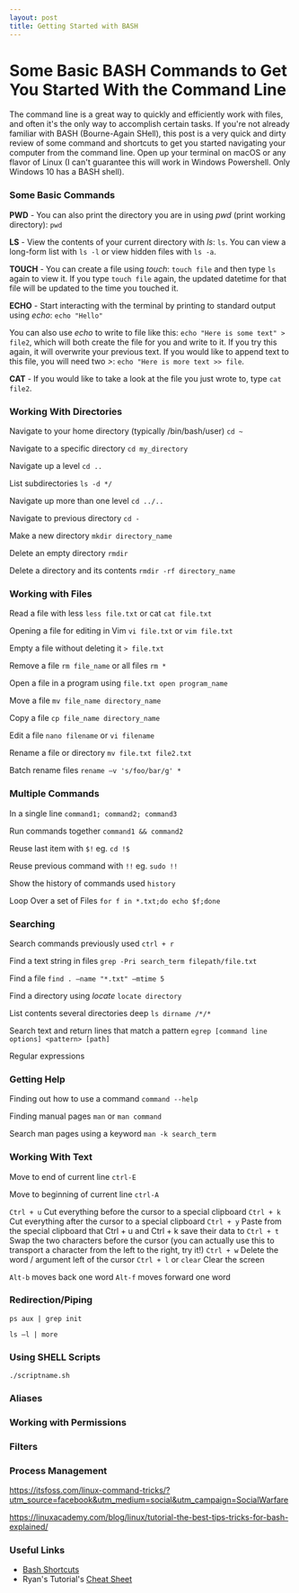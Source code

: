 ```yaml
---
layout: post
title: Getting Started with BASH
---
```


# Some Basic BASH Commands to Get You Started With the Command Line

The command line is a great way to quickly and efficiently work with files, and often it's the only way to accomplish certain tasks. If you're not already familiar with BASH (Bourne-Again SHell), this post is a very quick and dirty review of some command and shortcuts to get you started navigating your computer from the command line. Open up your terminal on macOS or any flavor of Linux (I can't guarantee this will work in Windows Powershell. Only Windows 10 has a BASH shell). 

### Some Basic Commands
**PWD** - You can also print the directory you are in using _pwd_ (print working directory): `pwd`

**LS** - View the contents of your current directory with _ls_: `ls`. You can view a long-form list with `ls -l` or view hidden files with `ls -a`. 

**TOUCH** - You can create a file using _touch_: `touch file` and then type `ls` again to view it. If you type `touch file` again, the updated datetime for that file will be updated to the time you touched it. 

**ECHO** - Start interacting with the terminal by printing to standard output using _echo_: `echo "Hello"`

You can also use _echo_ to write to file like this: `echo "Here is some text" > file2`, which will both create the file for you and write to it. If you try this again, it will overwrite your previous text. If you would like to append text to this file, you will need two _>_: `echo "Here is more text >> file`.

**CAT** - If you would like to take a look at the file you just wrote to, type `cat file2`. 

### Working With Directories
Navigate to your home directory (typically /bin/bash/user) `cd ~`

Navigate to a specific directory `cd my_directory`

Navigate up a level `cd ..`

List subdirectories `ls -d */`

Navigate up more than one level `cd ../..`

Navigate to previous directory `cd -`

Make a new directory `mkdir directory_name`

Delete an empty directory `rmdir`

Delete a directory and its contents `rmdir -rf directory_name`

### Working with Files

Read a file with less `less file.txt` or cat `cat file.txt`

Opening a file for editing in Vim `vi file.txt` or `vim file.txt`

Empty a file without deleting it `> file.txt`

Remove a file `rm file_name` or all files `rm *`

Open a file in a program using `file.txt open program_name`

Move a file `mv file_name directory_name`

Copy a file `cp file_name directory_name`

Edit a file `nano filename` or `vi filename`

Rename a file or directory `mv file.txt file2.txt`

Batch rename files `rename –v 's/foo/bar/g' *`

### Multiple Commands
In a single line `command1; command2; command3`

Run commands together `command1 && command2`

Reuse last item with `$!` eg. `cd !$`

Reuse previous command with `!!` eg. `sudo !!`

Show the history of commands used `history`

Loop Over a set of Files `for f in *.txt;do echo $f;done`

### Searching
Search commands previously used `ctrl + r`

Find a text string in files `grep -Pri search_term filepath/file.txt`

Find a file `find . –name "*.txt" –mtime 5`

Find a directory using _locate_ `locate directory`

List contents several directories deep `ls dirname /*/*`

Search text and return lines that match a pattern `egrep [command line options] <pattern> [path]`

Regular expressions

### Getting Help
Finding out how to use a command `command --help`

Finding manual pages `man` or `man command`

Search man pages using a keyword `man -k search_term`

### Working With Text
Move to end of current line `ctrl-E`

Move to beginning of current line `ctrl-A`

`Ctrl + u` Cut everything before the cursor to a special clipboard
`Ctrl + k` Cut everything after the cursor to a special clipboard
`Ctrl + y` Paste from the special clipboard that Ctrl + u and Ctrl + k save their data to
`Ctrl + t` Swap the two characters before the cursor (you can actually use this to transport a character from the left to the right, try it!)
`Ctrl + w` Delete the word / argument left of the cursor
`Ctrl + l` or `clear` Clear the screen

`Alt-b` moves back one word
`Alt-f` moves forward one word

### Redirection/Piping

`ps aux | grep init`

`ls –l | more`

### Using SHELL Scripts
`./scriptname.sh`

### Aliases

### Working with Permissions

### Filters

### Process Management



https://itsfoss.com/linux-command-tricks/?utm_source=facebook&utm_medium=social&utm_campaign=SocialWarfare

https://linuxacademy.com/blog/linux/tutorial-the-best-tips-tricks-for-bash-explained/

### Useful Links
* [Bash Shortcuts](https://www.skorks.com/2009/09/bash-shortcuts-for-maximum-productivity/)
* Ryan's Tutorial's [Cheat Sheet](https://ryanstutorials.net/linuxtutorial/cheatsheet.php)

